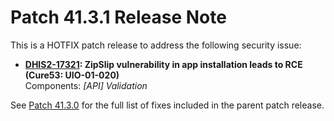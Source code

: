 # Patch 41.3.1 Release Note

This is a HOTFIX patch release to address the following security issue:

- **[DHIS2-17321](https://dhis2.atlassian.net/browse/DHIS2-17321): ZipSlip vulnerability in app installation leads to RCE (Cure53: UIO-01-020)**  
  Components: _[API] Validation_

See [Patch 41.3.0](ReleaseNote-2.41.3.md) for the full list of fixes included in the parent patch release.

